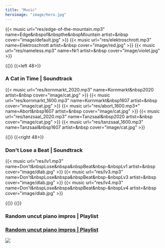 ```yaml
---
title: "Music"
heroimage: "image/hero.jpg"
---
```


<style>
.aplayer-author {
  display: none;
}

.video_wrapper {
position: relative;
padding-bottom: 56.25%; /* 16:9, for an aspect ratio of 1:1 change to this value to 100% */ 
}
iframe{
position: absolute;
top: 0;
left: 0;
width: 100%;
height: 100%;
}

</style>

{{< music url="res/edge-of-the-mountain.mp3" name=Edge&nbspof&nbspthe&nbspMountain artist=&nbsp cover="image/default.jpg" >}}
{{< music url="res/elektroschrott.mp3" name=Elektroschrott artist=&nbsp cover="image/red.jpg" >}}
{{< music url="res/nameless.mp3" name=Nr1 artist=&nbsp cover="image/violet.jpg" >}}

{{<twoculumn>}}
{{<left 48>}}

### A Cat in Time | Soundtrack
{{< music url="res/kornmarkt_2020.mp3" name=Kornmarkt&nbsp2020 artist=&nbsp cover="image/cat.jpg" >}}
{{< music url="res/kornmarkt_1600.mp3" name=Kornmarkt&nbsp1607 artist=&nbsp cover="image/cat.jpg" >}}
{{< music url="res/abort_1600.mp3*" name=Abort&nbsp1607 artist=&nbsp cover="image/cat.jpg" >}}
{{< music url="res/tanzsaal_2020.mp3" name=Tanzsaal&nbsp2020 artist=&nbsp cover="image/cat.jpg" >}}
{{< music url="res/tanzsaal_1600.mp3" name=Tanzsaal&nbsp1607 artist=&nbsp cover="image/cat.jpg" >}}

{{</left>}}
{{<right 48>}}

### Don't Lose a Beat | Soundtrack
{{< music url="res/lv1.mp3" name=Don't&nbspLose&nbspa&nbspBeat&nbsp-&nbspLv1 artist=&nbsp cover="image/dlab.jpg" >}}
{{< music url="res/lv3.mp3" name=Don't&nbspLose&nbspa&nbspBeat&nbsp-&nbspLv3 artist=&nbsp cover="image/dlab.jpg" >}}
{{< music url="res/lv4.mp3" name=Don't&nbspLose&nbspa&nbspBeat&nbsp-&nbspLv4 artist=&nbsp cover="image/dlab.jpg" >}}

{{</right>}}
{{</twoculumn>}}

### Random uncut piano impros | Playlist

<a href="https://youtu.be/wVLoHt963ME?list=PLi_cTs7oPBCCVmIuMfqRzVZZUeDbI_ojV">

### Random uncut piano impros | Playlist

![](http://i3.ytimg.com/vi/8ZyQ7QhHScM/maxresdefault.jpg)</a> 